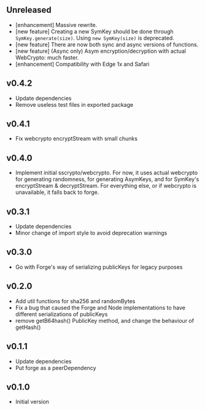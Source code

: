 ## Unreleased
- \[enhancement\] Massive rewrite.
- \[new feature\] Creating a new SymKey should be done through `SymKey.generate(size)`. Using `new SymKey(size)` is deprecated.
- \[new feature\] There are now both sync and async versions of functions.
- \[new feature\] (Async only) Asym encryption/decryption with actual WebCrypto: much faster.
- \[enhancement\] Compatibility with Edge 1x and Safari


## v0.4.2

- Update dependencies
- Remove useless test files in exported package


## v0.4.1

- Fix webcrypto encryptStream with small chunks


## v0.4.0

- Implement initial sscrypto/webcrypto. For now, it uses actual webcrypto for generating randomness, for generating AsymKeys, and for SymKey's encryptStream & decryptStream. For everything else, or if webcrypto is unavailable, it falls back to forge.


## v0.3.1

- Update dependencies
- Minor change of import style to avoid deprecation warnings


## v0.3.0

- Go with Forge's way of serializing publicKeys for legacy purposes


## v0.2.0

- Add util functions for sha256 and randomBytes
- Fix a bug that caused the Forge and Node implementations to have different serializations of publicKeys
- remove getB64hash() PublicKey method, and change the behaviour of getHash()


## v0.1.1

- Update dependencies
- Put forge as a peerDependency


## v0.1.0

- Initial version
